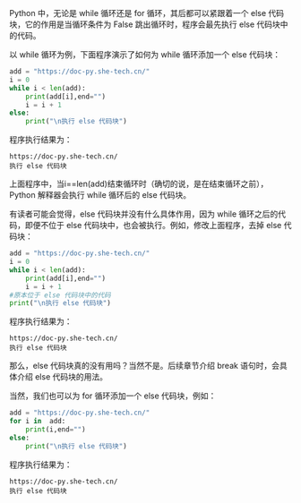 Python 中，无论是 while 循环还是 for 循环，其后都可以紧跟着一个 else 代码块，它的作用是当循环条件为 False 跳出循环时，程序会最先执行 else 代码块中的代码。

以 while 循环为例，下面程序演示了如何为 while 循环添加一个 else 代码块：
```python
add = "https://doc-py.she-tech.cn/"
i = 0
while i < len(add):
    print(add[i],end="")
    i = i + 1
else:
    print("\n执行 else 代码块")
```
程序执行结果为：
```consle
https://doc-py.she-tech.cn/
执行 else 代码块
```

上面程序中，当i==len(add)结束循环时（确切的说，是在结束循环之前），Python 解释器会执行 while 循环后的 else 代码块。

有读者可能会觉得，else 代码块并没有什么具体作用，因为 while 循环之后的代码，即便不位于 else 代码块中，也会被执行。例如，修改上面程序，去掉 else 代码块：
```python
add = "https://doc-py.she-tech.cn/"
i = 0
while i < len(add):
    print(add[i],end="")
    i = i + 1
#原本位于 else 代码块中的代码
print("\n执行 else 代码块")
```
程序执行结果为：
```consle
https://doc-py.she-tech.cn/
执行 else 代码块
```

那么，else 代码块真的没有用吗？当然不是。后续章节介绍 break 语句时，会具体介绍 else 代码块的用法。

当然，我们也可以为 for 循环添加一个 else 代码块，例如：
```python
add = "https://doc-py.she-tech.cn/"
for i in  add:
    print(i,end="")
else:
    print("\n执行 else 代码块")
```
程序执行结果为：
```consle
https://doc-py.she-tech.cn/
执行 else 代码块
```